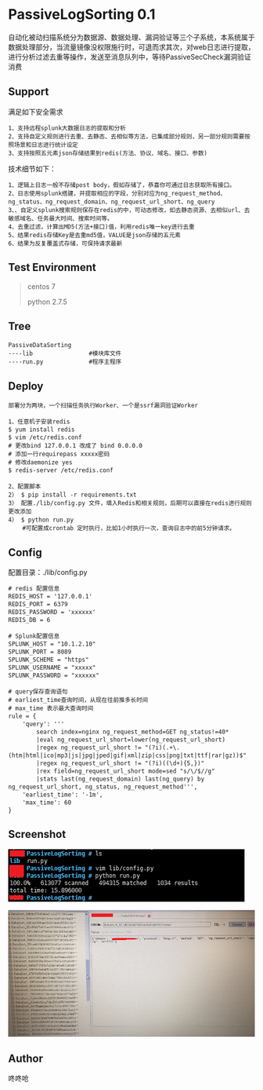 # PassiveLogSorting 0.1

自动化被动扫描系统分为数据源、数据处理、漏洞验证等三个子系统，本系统属于数据处理部分，当流量镜像没权限施行时，可退而求其次，对web日志进行提取，进行分析过滤去重等操作，发送至消息队列中，等待PassiveSecCheck漏洞验证消费


## Support ##

满足如下安全需求

	1、支持远程splunk大数据日志的提取和分析
	2、支持自定义规则进行去重、去静态、去相似等方法，已集成部分规则，另一部分规则需要按照场景和日志进行统计设定
	3、支持按照五元素json存储结果到redis(方法、协议、域名、接口、参数)


技术细节如下：

	1、逻辑上日志一般不存储post body，假如存储了，恭喜你可通过日志获取所有接口。
	2、日志使用splunk搭建，并提取相应的字段，分别对应为ng_request_method、ng_status、ng_request_domain、ng_request_url_short、ng_query
	3、、自定义splunk搜索规则保存在redis的中，可动态修改，如去静态资源、去相似url、去敏感域名、任务最大时间、搜索时间等。
	4、去重过滤，计算出MD5(方法+接口)值，利用redis唯一key进行去重
	5、结果redis存储Key是去重md5值，VALUE是json存储的五元素
	6、结果为反复覆盖式存储，可保持请求最新


## Test Environment ##

>centos 7
>
>python 2.7.5

## Tree ##

	PassiveDataSorting
	----lib                #模块库文件
	----run.py		   	   #程序主程序

## Deploy ##
	
	部署分为两块，一个扫描任务执行Worker、一个是ssrf漏洞验证Worker

	1、任意机子安装redis
	$ yum install redis
	$ vim /etc/redis.conf
	# 更改bind 127.0.0.1 改成了 bind 0.0.0.0
	# 添加一行requirepass xxxxx密码
	# 修改daemonize yes
	$ redis-server /etc/redis.conf
	
	2、配置脚本
	2） $ pip install -r requirements.txt
	3） 配置./lib/config.py 文件，填入Redis和相关规则，后期可以直接在redis进行规则更改添加
	4） $ python run.py
		#可配置成crontab 定时执行，比如1小时执行一次，查询日志中的前5分钟请求。



## Config ##

配置目录：./lib/config.py

	# redis 配置信息
	REDIS_HOST = '127.0.0.1'
	REDIS_PORT = 6379
	REDIS_PASSWORD = 'xxxxxx'
	REDIS_DB = 6
	
	# Splunk配置信息
	SPLUNK_HOST = "10.1.2.10"
	SPLUNK_PORT = 8089
	SPLUNK_SCHEME = "https"
	SPLUNK_USERNAME = "xxxxx"
	SPLUNK_PASSWORD = "xxxxxx"
	
	# query保存查询语句
	# earliest_time查询时间，从现在往前推多长时间
	# max_time 表示最大查询时间
	rule = {
	    'query': '''
	        search index=nginx ng_request_method=GET ng_status!=40*
	        |eval ng_request_url_short=lower(ng_request_url_short)
	        |regex ng_request_url_short != "(?i)(.+\.(htm|html|ico|mp3|js|jpg|jped|gif|xml|zip|css|png|txt|ttf|rar|gz))$"
	        |regex ng_request_url_short != "(?i)((\d+){5,})"
	        |rex field=ng_request_url_short mode=sed "s/\/$//g"
	        |stats last(ng_request_domain) last(ng_query) by ng_request_url_short, ng_status, ng_request_method''',
	    'earliest_time': '-1m',
	    'max_time': 60
	}


## Screenshot ##

![Screenshot](pic/111.png)

![Screenshot](pic/222.png)


## Author ##
咚咚呛 